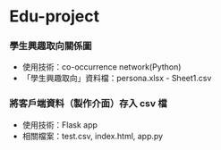 # Edu-project


### 學生興趣取向關係圖
- 使用技術：co-occurrence network(Python)
- 「學生興趣取向」資料檔：persona.xlsx - Sheet1.csv

### 將客戶端資料（製作介面）存入 csv 檔
- 使用技術：Flask app
- 相關檔案：test.csv, index.html, app.py 

